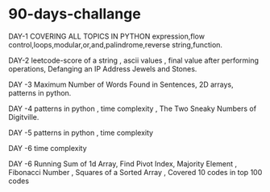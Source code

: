 # 90-days-challange

DAY-1
COVERING ALL TOPICS IN PYTHON
expression,flow control,loops,modular,or,and,palindrome,reverse string,function.

DAY-2
leetcode-score of a string , ascii values , final value after performing operations, Defanging an IP Address
Jewels and Stones.

DAY -3
Maximum Number of Words Found in Sentences, 2D arrays, patterns in python.

DAY -4
patterns in python , time complexity , The Two Sneaky Numbers of Digitville.

DAY -5
patterns in python , time complexity

DAY -6
time complexity

DAY -6
Running Sum of 1d Array, Find Pivot Index, Majority Element , Fibonacci Number , Squares of a Sorted Array , Covered 10 codes in top 100 codes



